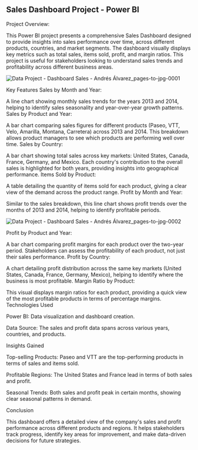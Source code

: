 ## Sales Dashboard Project - Power BI
Project Overview:

This Power BI project presents a comprehensive Sales Dashboard designed to provide insights into sales performance over time, across different products, countries, and market segments. The dashboard visually displays key metrics such as total sales, items sold, profit, and margin ratios. This project is useful for stakeholders looking to understand sales trends and profitability across different business areas.

![Data Project - Dashboard Sales - Andrés Álvarez_pages-to-jpg-0001](https://github.com/user-attachments/assets/129f275a-ec00-4891-b125-1fedbce4841a)

Key Features
Sales by Month and Year:

A line chart showing monthly sales trends for the years 2013 and 2014, helping to identify sales seasonality and year-over-year growth patterns.
Sales by Product and Year:

A bar chart comparing sales figures for different products (Paseo, VTT, Velo, Amarilla, Montana, Carretera) across 2013 and 2014. This breakdown allows product managers to see which products are performing well over time.
Sales by Country:

A bar chart showing total sales across key markets: United States, Canada, France, Germany, and Mexico. Each country's contribution to the overall sales is highlighted for both years, providing insights into geographical performance.
Items Sold by Product:

A table detailing the quantity of items sold for each product, giving a clear view of the demand across the product range.
Profit by Month and Year:

Similar to the sales breakdown, this line chart shows profit trends over the months of 2013 and 2014, helping to identify profitable periods.

![Data Project - Dashboard Sales - Andrés Álvarez_pages-to-jpg-0002](https://github.com/user-attachments/assets/ac108ee3-f894-458a-aac8-5cc65dbdd3a3)

Profit by Product and Year:

A bar chart comparing profit margins for each product over the two-year period. Stakeholders can assess the profitability of each product, not just their sales performance.
Profit by Country:

A chart detailing profit distribution across the same key markets (United States, Canada, France, Germany, Mexico), helping to identify where the business is most profitable.
Margin Ratio by Product:

This visual displays margin ratios for each product, providing a quick view of the most profitable products in terms of percentage margins.
Technologies Used

Power BI: Data visualization and dashboard creation.

Data Source: The sales and profit data spans across various years, countries, and products.

Insights Gained

Top-selling Products: Paseo and VTT are the top-performing products in terms of sales and items sold.

Profitable Regions: The United States and France lead in terms of both sales and profit.

Seasonal Trends: Both sales and profit peak in certain months, showing clear seasonal patterns in demand.

Conclusion

This dashboard offers a detailed view of the company's sales and profit performance across different products and regions. It helps stakeholders track progress, identify key areas for improvement, and make data-driven decisions for future strategies.
